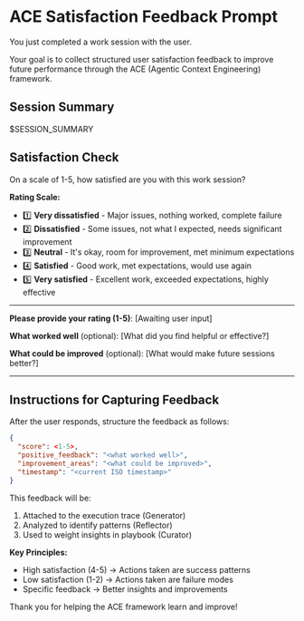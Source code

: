 # ACE Satisfaction Feedback Prompt

You just completed a work session with the user.

Your goal is to collect structured user satisfaction feedback to improve future performance through the ACE (Agentic Context Engineering) framework.

## Session Summary

$SESSION_SUMMARY

## Satisfaction Check

On a scale of 1-5, how satisfied are you with this work session?

**Rating Scale:**
- 1️⃣ **Very dissatisfied** - Major issues, nothing worked, complete failure
- 2️⃣ **Dissatisfied** - Some issues, not what I expected, needs significant improvement
- 3️⃣ **Neutral** - It's okay, room for improvement, met minimum expectations
- 4️⃣ **Satisfied** - Good work, met expectations, would use again
- 5️⃣ **Very satisfied** - Excellent work, exceeded expectations, highly effective

---

**Please provide your rating (1-5)**: [Awaiting user input]

**What worked well** (optional): [What did you find helpful or effective?]

**What could be improved** (optional): [What would make future sessions better?]

---

## Instructions for Capturing Feedback

After the user responds, structure the feedback as follows:

```json
{
  "score": <1-5>,
  "positive_feedback": "<what worked well>",
  "improvement_areas": "<what could be improved>",
  "timestamp": "<current ISO timestamp>"
}
```

This feedback will be:
1. Attached to the execution trace (Generator)
2. Analyzed to identify patterns (Reflector)
3. Used to weight insights in playbook (Curator)

**Key Principles:**
- High satisfaction (4-5) → Actions taken are success patterns
- Low satisfaction (1-2) → Actions taken are failure modes
- Specific feedback → Better insights and improvements

Thank you for helping the ACE framework learn and improve!
